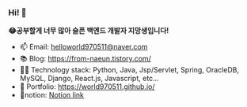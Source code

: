### Hi! 👋

**😂공부할게 너무 많아 슬픈 백엔드 개발자 지망생입니다!** 
- 📫 Email: helloworld970511@naver.com 
- 📚 Blog: https://from-naeun.tistory.com/
- 👩‍💻 Technology stack: Python, Java, Jsp/Servlet, Spring, OracleDB, MySQL, Django, React.js, Javascript, etc...
- 🧾 Portfolio: https://world970511.github.io/ 
- 💾notion: <a href="https://www.notion.so/a3426fe237de4f91b5a782005e4e5628">Notion link<a/>
